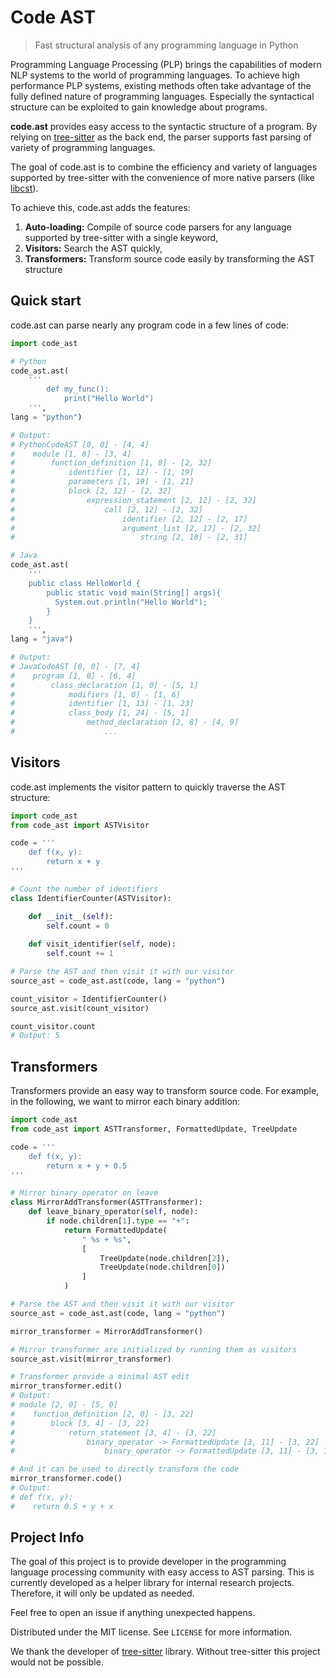 # Code AST
> Fast structural analysis of any programming language in Python

Programming Language Processing (PLP) brings the capabilities of modern NLP systems to the world of programming languages. 
To achieve high performance PLP systems, existing methods often take advantage of the fully defined nature of programming languages. Especially the syntactical structure can be exploited to gain knowledge about programs.

**code.ast** provides easy access to the syntactic structure of a program. By relying on [tree-sitter](https://github.com/tree-sitter) as the back end, the parser supports fast parsing of variety of programming languages. 

The goal of code.ast is to combine the efficiency and variety of languages supported by tree-sitter with the convenience of more native parsers (like [libcst]()). 

To achieve this, code.ast adds the features:
1. **Auto-loading:** Compile of source code parsers for any language supported by tree-sitter with a single keyword,
2. **Visitors:** Search the AST quickly,
3. **Transformers:** Transform source code easily by transforming the AST structure

## Quick start
code.ast can parse nearly any program code in a few lines of code:
```python
import code_ast

# Python
code_ast.ast(
    '''
        def my_func():
            print("Hello World")
    ''',
lang = "python")

# Output:
# PythonCodeAST [0, 0] - [4, 4]
#    module [1, 8] - [3, 4]
#        function_definition [1, 8] - [2, 32]
#            identifier [1, 12] - [1, 19]
#            parameters [1, 19] - [1, 21]
#            block [2, 12] - [2, 32]
#                expression_statement [2, 12] - [2, 32]
#                    call [2, 12] - [2, 32]
#                        identifier [2, 12] - [2, 17]
#                        argument_list [2, 17] - [2, 32]
#                            string [2, 18] - [2, 31]

# Java
code_ast.ast(
    '''
    public class HelloWorld {
        public static void main(String[] args){
          System.out.println("Hello World");
        }
    }
    ''',
lang = "java")

# Output: 
# JavaCodeAST [0, 0] - [7, 4]
#    program [1, 0] - [6, 4]
#        class_declaration [1, 0] - [5, 1]
#            modifiers [1, 0] - [1, 6]
#            identifier [1, 13] - [1, 23]
#            class_body [1, 24] - [5, 1]
#                method_declaration [2, 8] - [4, 9]
#                    ...


```

## Visitors
code.ast implements the visitor pattern to quickly traverse the AST structure:
```python
import code_ast
from code_ast import ASTVisitor

code = '''
    def f(x, y):
        return x + y
'''

# Count the number of identifiers
class IdentifierCounter(ASTVisitor):

    def __init__(self):
        self.count = 0
    
    def visit_identifier(self, node):
        self.count += 1

# Parse the AST and then visit it with our visitor
source_ast = code_ast.ast(code, lang = "python")

count_visitor = IdentifierCounter()
source_ast.visit(count_visitor)

count_visitor.count
# Output: 5

```

## Transformers
Transformers provide an easy way to transform source code. For example, in the following, we want to mirror each binary addition:
```python
import code_ast
from code_ast import ASTTransformer, FormattedUpdate, TreeUpdate

code = '''
    def f(x, y):
        return x + y + 0.5
'''

# Mirror binary operator on leave
class MirrorAddTransformer(ASTTransformer):
    def leave_binary_operator(self, node):
        if node.children[1].type == "+":
            return FormattedUpdate(
                " %s + %s",
                [
                    TreeUpdate(node.children[2]),
                    TreeUpdate(node.children[0])
                ]
            )

# Parse the AST and then visit it with our visitor
source_ast = code_ast.ast(code, lang = "python")

mirror_transformer = MirrorAddTransformer()

# Mirror transformer are initialized by running them as visitors
source_ast.visit(mirror_transformer)

# Transformer provide a minimal AST edit
mirror_transformer.edit()
# Output: 
# module [2, 0] - [5, 0]
#    function_definition [2, 0] - [3, 22]
#        block [3, 4] - [3, 22]
#            return_statement [3, 4] - [3, 22]
#                binary_operator -> FormattedUpdate [3, 11] - [3, 22]
#                    binary_operator -> FormattedUpdate [3, 11] - [3, 16]

# And it can be used to directly transform the code
mirror_transformer.code()
# Output:
# def f(x, y):
#    return 0.5 + y + x

```

## Project Info
The goal of this project is to provide developer in the
programming language processing community with easy
access to AST parsing. This is currently developed as a helper library for internal research projects. Therefore, it will only be updated
as needed.

Feel free to open an issue if anything unexpected
happens. 

Distributed under the MIT license. See ``LICENSE`` for more information.

We thank the developer of [tree-sitter](https://tree-sitter.github.io/tree-sitter/) library. Without tree-sitter this project would not be possible. 
